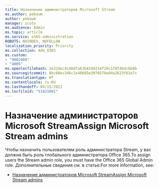 ```yaml
---
title: Назначение администраторов Microsoft Stream
ms.author: pebaum
author: pebaum
manager: scotv
ms.audience: Admin
ms.topic: article
ms.service: o365-administration
ROBOTS: NOINDEX, NOFOLLOW
localization_priority: Priority
ms.collection: Adm_O365
ms.custom:
- "9002469"
- "4805"
ms.openlocfilehash: 2e324ec4c48dfa63b419d214f26c1f8f4bdcbb0b
ms.sourcegitcommit: 8bc60ec34bc1e40685e3976576e04a2623f63a7c
ms.translationtype: HT
ms.contentlocale: ru-RU
ms.lasthandoff: 04/15/2021
ms.locfileid: "51821091"
---
```

# <a name="assign-microsoft-stream-admins"></a><span data-ttu-id="dec4f-102">Назначение администраторов Microsoft Stream</span><span class="sxs-lookup"><span data-stu-id="dec4f-102">Assign Microsoft Stream admins</span></span>

<span data-ttu-id="dec4f-103">Чтобы назначить пользователям роль администратора Stream, у вас должна быть роль глобального администратора Office 365.</span><span class="sxs-lookup"><span data-stu-id="dec4f-103">To assign users the Stream admin role, you must have the Office 365 Global Admin role.</span></span> <span data-ttu-id="dec4f-104">Дополнительные сведения см. в статье:</span><span class="sxs-lookup"><span data-stu-id="dec4f-104">For more information, see:</span></span>

- [<span data-ttu-id="dec4f-105">Назначение администраторов Microsoft Stream</span><span class="sxs-lookup"><span data-stu-id="dec4f-105">Assign Microsoft Stream admins</span></span>](https://docs.microsoft.com/stream/assign-administrator-user-role)
